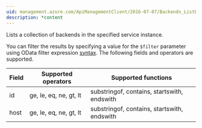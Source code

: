 ```yaml
---
uid: management.azure.com/ApiManagementClient/2016-07-07/Backends_ListByService
description: *content
---
```

Lists a collection of backends in the specified service instance.

You can filter the results by specifying a value for the `$filter` parameter using OData filter expression [syntax](http://docs.oasis-open.org/odata/odata/v4.0/os/part2-url-conventions/odata-v4.0-os-part2-url-conventions.html#_Toc372793792). The following fields and operators are supported.

| Field | Supported operators    | Supported functions|
|-------|------------------------|---------------------------------------------|
| id    | ge, le, eq, ne, gt, lt | substringof, contains, startswith, endswith |
| host  | ge, le, eq, ne, gt, lt | substringof, contains, startswith, endswith |